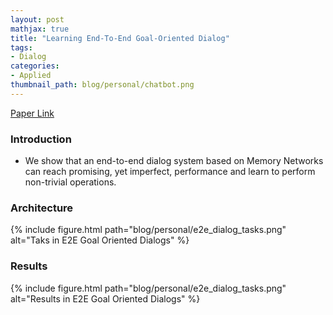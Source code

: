 ```yaml
---
layout: post
mathjax: true
title: "Learning End-To-End Goal-Oriented Dialog"
tags:
- Dialog
categories:
- Applied
thumbnail_path: blog/personal/chatbot.png
---
```


[Paper Link](https://arxiv.org/pdf/1605.07683.pdf)

### Introduction

- We show that an end-to-end dialog system based on Memory Networks can reach promising, yet imperfect, performance and learn to perform non-trivial operations.

### Architecture

{% include figure.html path="blog/personal/e2e_dialog_tasks.png" alt="Taks in E2E Goal Oriented Dialogs" %}

### Results

{% include figure.html path="blog/personal/e2e_dialog_tasks.png" alt="Results in E2E Goal Oriented Dialogs" %}
